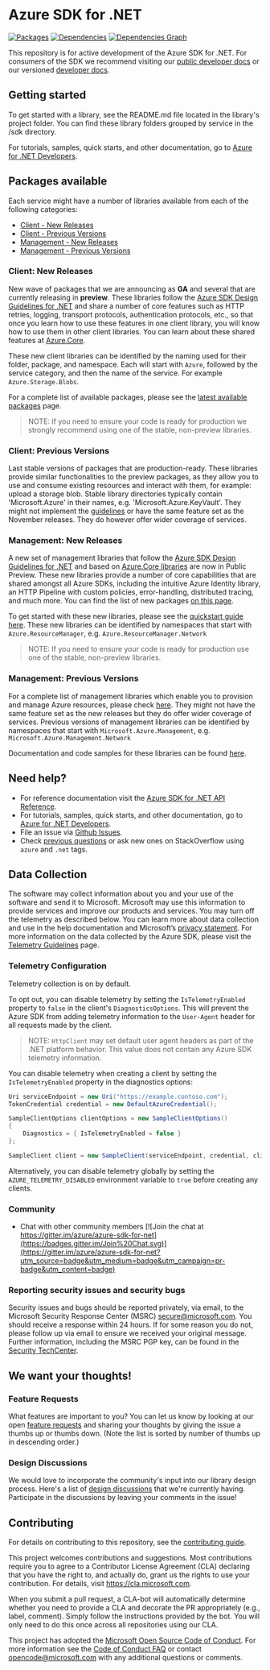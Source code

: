 # Azure SDK for .NET

[![Packages](https://img.shields.io/badge/packages-latest-blue.svg)](https://azure.github.io/azure-sdk/releases/latest/dotnet.html) [![Dependencies](https://img.shields.io/badge/dependency-report-blue.svg)](https://azuresdkartifacts.blob.core.windows.net/azure-sdk-for-net/dependencies/dependencies.html) [![Dependencies Graph](https://img.shields.io/badge/dependency-graph-blue.svg)](https://azuresdkartifacts.blob.core.windows.net/azure-sdk-for-net/dependencies/dependencyGraph/dagre.html)

This repository is for active development of the Azure SDK for .NET. For consumers of the SDK we recommend visiting our [public developer docs](https://docs.microsoft.com/dotnet/azure/) or our versioned [developer docs](https://azure.github.io/azure-sdk-for-net).

## Getting started

To get started with a library, see the README.md file located in the library's project folder. You can find these library folders grouped by service in the /sdk directory.

For tutorials, samples, quick starts, and other documentation, go to [Azure for .NET Developers](https://docs.microsoft.com/dotnet/azure/).

## Packages available
Each service might have a number of libraries available from each of the following categories:
* [Client - New Releases](#client-new-releases)
* [Client - Previous Versions](#client-previous-versions)
* [Management - New Releases](#management-new-releases)
* [Management - Previous Versions](#management-previous-versions)

### Client: New Releases

New wave of packages that we are announcing as **GA** and several that are currently releasing in **preview**. These libraries follow the [Azure SDK Design Guidelines for .NET](https://azure.github.io/azure-sdk/dotnet/guidelines/) and share a number of core features such as HTTP retries, logging, transport protocols, authentication protocols, etc., so that once you learn how to use these features in one client library, you will know how to use them in other client libraries. You can learn about these shared features at [Azure.Core](https://github.com/Azure/azure-sdk-for-net/blob/main/sdk/core/Azure.Core/README.md).

These new client libraries can be identified by the naming used for their folder, package, and namespace. Each will start with `Azure`, followed by the service category, and then the name of the service. For example `Azure.Storage.Blobs`.

For a complete list of available packages, please see the [latest available packages](https://azure.github.io/azure-sdk/releases/latest/dotnet.html) page.

> NOTE: If you need to ensure your code is ready for production we strongly recommend using one of the stable, non-preview libraries.

### Client: Previous Versions

Last stable versions of packages that are production-ready. These libraries provide similar functionalities to the preview packages, as they allow you to use and consume existing resources and interact with them, for example: upload a storage blob. Stable library directories typically contain 'Microsoft.Azure' in their names, e.g. 'Microsoft.Azure.KeyVault'. They might not implement the [guidelines](https://azure.github.io/azure-sdk/dotnet_introduction.html) or have the same feature set as the November releases. They do however offer wider coverage of services.

### Management: New Releases

A new set of management libraries that follow the [Azure SDK Design Guidelines for .NET](https://azure.github.io/azure-sdk/dotnet_introduction.html) and based on [Azure.Core libraries](https://github.com/Azure/azure-sdk-for-net/tree/main/sdk/core/Azure.Core) are now in Public Preview. These new libraries provide a number of core capabilities that are shared amongst all Azure SDKs, including the intuitive Azure Identity library, an HTTP Pipeline with custom policies, error-handling, distributed tracing, and much more. You can find the list of new packages [on this page](https://azure.github.io/azure-sdk/releases/latest/dotnet.html).

To get started with these new libraries, please see the [quickstart guide here](https://github.com/Azure/azure-sdk-for-net/blob/main/doc/mgmt_preview_quickstart.md). These new libraries can be identified by namespaces that start with `Azure.ResourceManager`, e.g. `Azure.ResourceManager.Network`

> NOTE: If you need to ensure your code is ready for production use one of the stable, non-preview libraries.

### Management: Previous Versions

For a complete list of management libraries which enable you to provision and manage Azure resources, please check [here](https://azure.github.io/azure-sdk/releases/latest/all/dotnet.html). They might not have the same feature set as the new releases but they do offer wider coverage of services. Previous versions of management libraries can be identified by namespaces that start with `Microsoft.Azure.Management`, e.g. `Microsoft.Azure.Management.Network`

Documentation and code samples for these libraries can be found [here](https://azure.github.io/azure-sdk-for-net).

## Need help?

* For reference documentation visit the [Azure SDK for .NET API Reference](https://aka.ms/net-docs).
* For tutorials, samples, quick starts, and other documentation, go to [Azure for .NET Developers](https://docs.microsoft.com/dotnet/azure/).
* File an issue via [Github Issues](https://github.com/Azure/azure-sdk-for-net/issues/new/choose).
* Check [previous questions](https://stackoverflow.com/questions/tagged/azure+.net) or ask new ones on StackOverflow using `azure` and `.net` tags.

## Data Collection

The software may collect information about you and your use of the software and send it to Microsoft. Microsoft may use this information to provide services and improve our products and services. You may turn off the telemetry as described below. You can learn more about data collection and use in the help documentation and Microsoft’s [privacy statement](https://go.microsoft.com/fwlink/?LinkID=824704). For more information on the data collected by the Azure SDK, please visit the [Telemetry Guidelines](https://azure.github.io/azure-sdk/general_azurecore.html#telemetry-policy) page.

### Telemetry Configuration

Telemetry collection is on by default.

To opt out, you can disable telemetry by setting the `IsTelemetryEnabled` property to `false` in the client's `DiagnosticsOptions`. This will prevent the Azure SDK from adding telemetry information to the `User-Agent` header for all requests made by the client.

> NOTE: `HttpClient` may set default user agent headers as part of the .NET platform behavior.  This value does not contain any Azure SDK telemetry information.

You can disable telemetry when creating a client by setting the `IsTelemetryEnabled` property in the diagnostics options:
```C#
Uri serviceEndpoint = new Uri("https://example.contoso.com");
TokenCredential credential = new DefaultAzureCredential();

SampleClientOptions clientOptions = new SampleClientOptions()
{
    Diagnostics = { IsTelemetryEnabled = false }
};

SampleClient client = new SampleClient(serviceEndpoint, credential, clientOptions);
```

Alternatively, you can disable telemetry globally by setting the `AZURE_TELEMETRY_DISABLED` environment variable to `true` before creating any clients.

### Community

* Chat with other community members [![Join the chat at https://gitter.im/azure/azure-sdk-for-net](https://badges.gitter.im/Join%20Chat.svg)](https://gitter.im/azure/azure-sdk-for-net?utm_source=badge&utm_medium=badge&utm_campaign=pr-badge&utm_content=badge)

### Reporting security issues and security bugs

Security issues and bugs should be reported privately, via email, to the Microsoft Security Response Center (MSRC) <secure@microsoft.com>. You should receive a response within 24 hours. If for some reason you do not, please follow up via email to ensure we received your original message. Further information, including the MSRC PGP key, can be found in the [Security TechCenter](https://www.microsoft.com/msrc/faqs-report-an-issue).

## We want your thoughts!

### Feature Requests

What features are important to you?  You can let us know by looking at our open [feature requests](https://github.com/Azure/azure-sdk-for-net/issues?q=is%3Aopen+label%3Afeature-request+sort%3Areactions-%2B1-desc) and sharing your thoughts by giving the issue a thumbs up or thumbs down.  (Note the list is sorted by number of thumbs up in descending order.)


### Design Discussions

We would love to incorporate the community's input into our library design process. Here's a list of [design discussions](https://github.com/Azure/azure-sdk-for-net/labels/design-discussion) that we're currently having. Participate in the discussions by leaving your comments in the issue!

## Contributing
For details on contributing to this repository, see the [contributing guide](https://github.com/Azure/azure-sdk-for-net/blob/main/CONTRIBUTING.md).

This project welcomes contributions and suggestions. Most contributions require you to agree to a Contributor License Agreement (CLA) declaring that you have the right to, and actually do, grant us the rights to use your contribution. For details, visit
https://cla.microsoft.com.

When you submit a pull request, a CLA-bot will automatically determine whether you need to provide a CLA and decorate the PR appropriately (e.g., label, comment). Simply follow the instructions provided by the bot. You will only need to do this once across all repositories using our CLA.

This project has adopted the [Microsoft Open Source Code of Conduct](https://opensource.microsoft.com/codeofconduct/). For more information see the [Code of Conduct FAQ](https://opensource.microsoft.com/codeofconduct/faq/) or contact [opencode@microsoft.com](mailto:opencode@microsoft.com) with any additional questions or comments.
